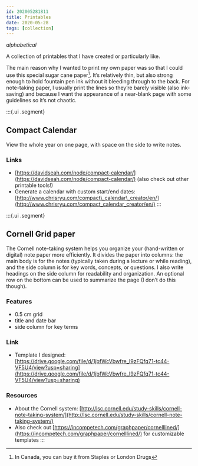```yaml
---
id: 202005281811
title: Printables
date: 2020-05-28
tags: [collection]
---
```

*alphabetical*

A collection of printables that I have created or particularly like.

The main reason why I wanted to print my own paper was so that I could use this special sugar cane paper[^1]. It’s relatively thin, but also strong enough to hold fountain pen ink without it bleeding through to the back. For note-taking paper, I usually print the lines so they’re barely visible (also ink-saving) and because I want the appearance of a near-blank page with some guidelines so it’s not chaotic.

:::{.ui .segment}
## Compact Calendar
View the whole year on one page, with space on the side to write notes. 

### Links
- [https://davidseah.com/node/compact-calendar/](https://davidseah.com/node/compact-calendar/) (also check out other printable tools!)
- Generate a calendar with custom start/end dates: [http://www.chrisryu.com/compact\_calendar\_creator/en/](http://www.chrisryu.com/compact_calendar_creator/en/)
:::

:::{.ui .segment}
## Cornell Grid paper
The Cornell note-taking system helps you organize your (hand-written or digital) note paper more efficiently. It divides the paper into columns: the main body is for the notes (typically taken during a lecture or while reading), and the side column is for key words, concepts, or questions. I also write headings on the side column for readability and organization. An optional row on the bottom can be used to summarize the page (I don’t do this though).

### Features
- 0.5 cm grid
- title and date bar
- side column for key terms

### Link
- Template I designed: [https://drive.google.com/file/d/1jbfWcVbwfre_I9zFQfq71-tc44-VF5U4/view?usp=sharing](https://drive.google.com/file/d/1jbfWcVbwfre_I9zFQfq71-tc44-VF5U4/view?usp=sharing)

### Resources
- About the Cornell system: [http://lsc.cornell.edu/study-skills/cornell-note-taking-system/](http://lsc.cornell.edu/study-skills/cornell-note-taking-system/)
- Also check out [https://incompetech.com/graphpaper/cornelllined/](https://incompetech.com/graphpaper/cornelllined/) for customizable templates
:::

[^1]: In Canada, you can buy it from Staples or London Drugs